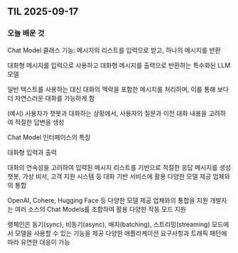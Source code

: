 ## TIL 2025-09-17

### 오늘 배운 것

Chat Model 클래스
기능: 메시지의 리스트를 입력으로 받고, 하나의 메시지를 반환

대화형 메시지를 입력으로 사용하고 대화형 메시지를 출력으로 반환하는 특수화된 LLM 모델

일반 텍스트를 사용하는 대신 대화의 맥락을 포함한 메시지를 처리하며, 이를 통해 보다 더 자연스러운 대화를 가능하게 함

(예시) 사용자가 챗봇과 대화하는 상황에서, 사용자의 질문과 이전 대화 내용을 고려하여 적절한 답변을 생성

Chat Model 인터페이스의 특징

대화형 입력과 출력

대화의 연속성을 고려하여 입력된 메시지 리스트를 기반으로 적절한 응답 메시지를 생성
챗봇, 가상 비서, 고객 지원 시스템 등 대화 기반 서비스에 활용
다양한 모델 제공 업체와의 통합

OpenAI, Cohere, Hugging Face 등 다양한 모델 제공 업체와의 통합을 지원
개발자는 여러 소스의 Chat Models를 조합하여 활용
다양한 작동 모드 지원

랭체인은 동기(sync), 비동기(async), 배치(batching), 스트리밍(streaming) 모드에서 모델을 사용할 수 있는 기능을 제공
다양한 애플리케이션 요구사항과 트래픽 패턴에 따라 유연한 대응이 가능